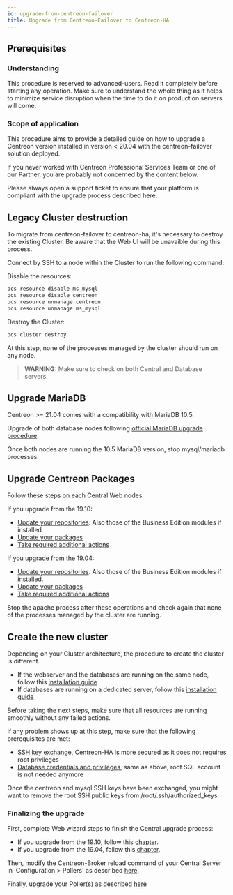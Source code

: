 ```yaml
---
id: upgrade-from-centreon-failover
title: Upgrade from Centreon-Failover to Centreon-HA
---
```


## Prerequisites

### Understanding

This procedure is reserved to advanced-users. Read it completely before starting any operation.
Make sure to understand the whole thing as it helps to minimize service disruption when
the time to do it on production servers will come.

### Scope of application

This procedure aims to provide a detailed guide on how to upgrade a Centreon version installed in version < 20.04 with
the centreon-failover solution deployed.

If you never worked with Centreon Professional Services Team or one of our Partner, you are probably not concerned by the content
below.

Please always open a support ticket to ensure that your platform is compliant with the upgrade process described here.

## Legacy Cluster destruction

To migrate from centreon-failover to centreon-ha, it's necessary to destroy the existing Cluster. Be aware that the
Web UI will be unavaible during this process.

Connect by SSH to a node within the Cluster to run the following command:

Disable the resources:

```bash
pcs resource disable ms_mysql
pcs resource disable centreon
pcs resource unmanage centreon
pcs resource unmanage ms_mysql
```

Destroy the Cluster:

```bash
pcs cluster destroy
```

At this step, none of the processes managed by the cluster should run on any node.

> **WARNING:** Make sure to check on both Central and Database servers.

## Upgrade MariaDB

Centreon >= 21.04 comes with a compatibility with MariaDB 10.5.

Upgrade of both database nodes following [official MariaDB upgrade procedure](../../upgrade/upgrade-from-19-10#upgrade-mariadb-server).

Once both nodes are running the 10.5 MariaDB version, stop mysql/mariadb processes.

## Upgrade Centreon Packages

Follow these steps on each Central Web nodes.

If you upgrade from the 19.10:
* [Update your repositories](../../upgrade/upgrade-from-19-10#update-the-centreon-repository). Also those of the Business Edition modules if installed.
* [Update your packages](../../upgrade/upgrade-from-19-10#upgrade-the-centreon-solution)
* [Take required additional actions](../../upgrade/upgrade-from-19-10#additional-actions)

If you upgrade from the 19.04:
* [Update your repositories](../../upgrade/upgrade-from-19-04#update-the-centreon-repository). Also those of the Business Edition modules if installed.
* [Update your packages](../../upgrade/upgrade-from-19-04#upgrade-the-centreon-solution)
* [Take required additional actions](../../upgrade/upgrade-from-19-04#additional-actions)

Stop the apache process after these operations and check again that none of the
processes managed by the cluster are running.

## Create the new cluster

Depending on your Cluster architecture, the procedure to create the cluster is different.
* If the webserver and the databases are running on the same node, follow this [installation guide](../../installation/installation-of-centreon-ha/installation-2-nodes#setting-up-the-centreon-cluster)
* If databases are running on a dedicated server, follow this [installation guide](../../installation/installation-of-centreon-ha/installation-4-nodes#setting-up-the-centreon-cluster)

Before taking the next steps, make sure that all resources are running smoothly without any failed actions.

If any problem shows up at this step, make sure that the following prerequisites are met:
* [SSH key exchange](../../installation/installation-of-centreon-ha/installation-2-nodes#ssh-keys-exchange), Centreon-HA is more secured as it does not requires root privileges
* [Database credentials and privileges](../../installation/installation-of-centreon-ha/installation-2-nodes#creating-the-centreon-mariadb-account), same as above, root SQL account is not needed anymore

Once the centreon and mysql SSH keys have been exchanged, you might want to remove the root SSH public keys from /root/.ssh/authorized_keys.

### Finalizing the upgrade

First, complete Web wizard steps to finish the Central upgrade process:
* If you upgrade from the 19.10, follow this [chapter](../../upgrade/upgrade-from-19-10#finalizing-the-upgrade).
* If you upgrade from the 19.04, follow this [chapter](../../upgrade/upgrade-from-19-04#finalizing-the-upgrade).

Then, modify the Centreon-Broker reload command of your Central Server in 'Configuration > Pollers' as described [here](../../installation/installation-of-centreon-ha/installation-2-nodes#customizing-poller-reload-command).

Finally, upgrade your Poller(s) as described [here](../../upgrade/upgrade-from-19-04#upgrade-the-poller)
